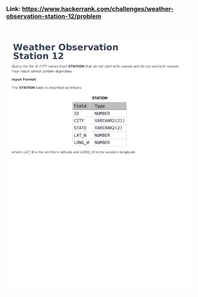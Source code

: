 ### Link: https://www.hackerrank.com/challenges/weather-observation-station-12/problem

&nbsp;

![](weather-observation-station-12-English-1.png)
